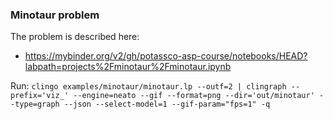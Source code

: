 ### Minotaur problem

The problem is described here:
* https://mybinder.org/v2/gh/potassco-asp-course/notebooks/HEAD?labpath=projects%2Fminotaur%2Fminotaur.ipynb

Run:
`clingo examples/minotaur/minotaur.lp --outf=2 | clingraph --prefix='viz_' --engine=neato --gif --format=png --dir='out/minotaur' --type=graph --json --select-model=1 --gif-param="fps=1" -q`
